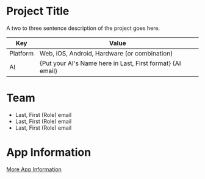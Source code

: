 # Project Title
A two to three sentence description of the project goes here.


| Key   |      Value    |
|----------|-------------|
| Platform | Web, iOS, Android, Hardware (or combination) |
| AI | {Put your AI's Name here in Last, First format} {AI email} |

# Team
- Last, First (Role) email
- Last, First (Role) email
- Last, First (Role) email

# App Information
[More App Information](app/README.md)
